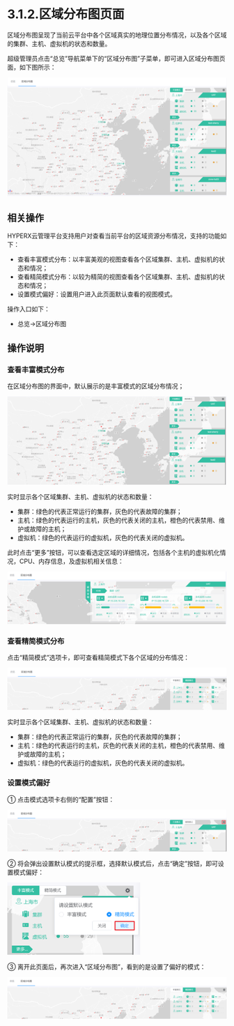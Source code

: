 # 3.1.2.区域分布图页面

区域分布图呈现了当前云平台中各个区域真实的地理位置分布情况，以及各个区域的集群、主机、虚拟机的状态和数量。

超级管理员点击“总览”导航菜单下的“区域分布图”子菜单，即可进入区域分布图页面，如下图所示：

![image-20210127135310007](regional_distribution.assets/image-20210127135310007.png)

## 相关操作

HYPERX云管理平台支持用户对查看当前平台的区域资源分布情况，支持的功能如下：

- 查看丰富模式分布：以丰富美观的视图查看各个区域集群、主机、虚拟机的状态和情况；
- 查看精简模式分布：以较为精简的视图查看各个区域集群、主机、虚拟机的状态和情况；
- 设置模式偏好：设置用户进入此页面默认查看的视图模式。

操作入口如下：

- 总览→区域分布图

## 操作说明

### 查看丰富模式分布

在区域分布图的界面中，默认展示的是丰富模式的区域分布情况；

![image-20210127140329219](regional_distribution.assets/image-20210127140329219.png)

实时显示各个区域集群、主机、虚拟机的状态和数量：

- 集群：绿色的代表正常运行的集群，灰色的代表故障的集群；
- 主机：绿色的代表运行的主机，灰色的代表关闭的主机，橙色的代表禁用、维护或故障的主机；
- 虚拟机：绿色的代表运行的虚拟机，灰色的代表关闭的虚拟机。

此时点击“更多”按钮，可以查看选定区域的详细情况，包括各个主机的虚拟机化情况，CPU、内存信息，及虚拟机相关信息：

![image-20210127140816372](regional_distribution.assets/image-20210127140816372.png)

### 查看精简模式分布

点击“精简模式”选项卡，即可查看精简模式下各个区域的分布情况：

![image-20210127141037729](regional_distribution.assets/image-20210127141037729.png)

实时显示各个区域集群、主机、虚拟机的状态和数量：

- 集群：绿色的代表正常运行的集群，灰色的代表故障的集群；
- 主机：绿色的代表运行的主机，灰色的代表关闭的主机，橙色的代表禁用、维护或故障的主机；
- 虚拟机：绿色的代表运行的虚拟机，灰色的代表关闭的虚拟机。

### 设置模式偏好

① 点击模式选项卡右侧的“配置”按钮：

![image-20210127141129008](regional_distribution.assets/image-20210127141129008.png)

② 将会弹出设置默认模式的提示框，选择默认模式后，点击“确定”按钮，即可设置模式偏好：

<img src="regional_distribution.assets/image-20210127141437025.png" alt="image-20210127141437025" style="zoom:50%;" />

③ 离开此页面后，再次进入“区域分布图”，看到的是设置了偏好的模式：

![image-20210127141453264](regional_distribution.assets/image-20210127141453264.png)